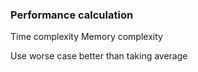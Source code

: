 ### Performance calculation
Time complexity
Memory complexity

Use worse case better than taking average
